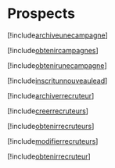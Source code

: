 # Prospects

[!include[archiveunecampagne](prospects.archiveunecampagne.autogen.md)]

[!include[obtenircampagnes](prospects.obtenircampagnes.autogen.md)]

[!include[obtenirunecampagne](prospects.obtenirunecampagne.autogen.md)]

[!include[inscritunnouveaulead](prospects.inscritunnouveaulead.autogen.md)]

[!include[archiverrecruteur](prospects.archiverrecruteur.autogen.md)]

[!include[creerrecruteurs](prospects.creerrecruteurs.autogen.md)]

[!include[obtenirrecruteurs](prospects.obtenirrecruteurs.autogen.md)]

[!include[modifierrecruteurs](prospects.modifierrecruteurs.autogen.md)]

[!include[obtenirrecruteur](prospects.obtenirrecruteur.autogen.md)]













